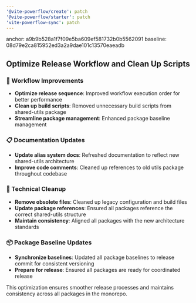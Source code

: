 ```yaml
---
'@vite-powerflow/create': patch
'@vite-powerflow/starter': patch
'vite-powerflow-sync': patch
---
```


anchor: a9b9b528a1f7f09e5ba609ef581732b0b5562091
baseline: 08d79e2ca815952ed3a2a9dae101c13570eaeadb

## Optimize Release Workflow and Clean Up Scripts

### 🚀 Workflow Improvements

- **Optimize release sequence**: Improved workflow execution order for better performance
- **Clean up build scripts**: Removed unnecessary build scripts from shared-utils package
- **Streamline package management**: Enhanced package baseline management

### 📋 Documentation Updates

- **Update alias system docs**: Refreshed documentation to reflect new shared-utils architecture
- **Improve code comments**: Cleaned up references to old utils package throughout codebase

### 🔧 Technical Cleanup

- **Remove obsolete files**: Cleaned up legacy configuration and build files
- **Update package references**: Ensured all packages reference the correct shared-utils structure
- **Maintain consistency**: Aligned all packages with the new architecture standards

### 📦 Package Baseline Updates

- **Synchronize baselines**: Updated all package baselines to release commit for consistent versioning
- **Prepare for release**: Ensured all packages are ready for coordinated release

This optimization ensures smoother release processes and maintains consistency across all packages in the monorepo.
